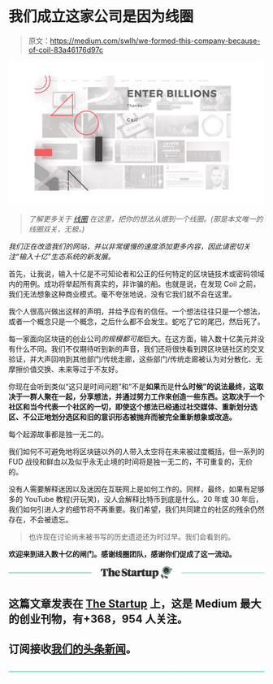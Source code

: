 # 我们成立这家公司是因为线圈

> 原文：<https://medium.com/swlh/we-formed-this-company-because-of-coil-83a46176d97c>

![](img/dd72354bb5793cce6be13a1738fcf4df.png)

> *了解更多关于* [*线圈*](https://medium.com/coil) *在这里，把你的想法从煨到一个线圈。(那是本文唯一的线圈双关，无极。)*

*我们正在改造我们的网站，并以非常缓慢的速度添加更多内容，因此请密切关注“输入十亿”生态系统的新发展。*

首先，让我说，输入十亿是不可知论者和公正的任何特定的区块链技术或密码领域内的用例。成功将举起所有真实的，非诈骗的船。也就是说，在发现 Coil 之前，我们无法想象这种商业模式。毫不夸张地说，没有它我们就不会在这里。

我个人很高兴做出这样的声明，并给予应有的信任。一个想法往往只是一个想法，或者一个概念只是一个概念，之后什么都不会发生。蛇吃了它的尾巴，然后死了。

每一家面向区块链的创业公司*的规模都可能*巨大。在这方面，输入数十亿美元并没有什么不同。我们不仅期待听到新的声音，我们还将很快看到跨区块链社区的交叉验证，并大声回响到其他部门/传统走廊，这些部门/传统走廊被认为对分散化、无摩擦价值交换、未来等过于不友好。

你现在会听到类似“这只是时间问题”和“不是**如果**而是**什么时候”的说法最终，这取决于一群人聚在一起，分享想法，并通过努力工作来创造一些东西。这取决于一个社区和当今代表一个社区的一切，即使这个想法已经通过社交媒体、重新划分选区、不公正地划分选区和旧的意识形态被抛弃而被完全重新想象或改造。**

每个起源故事都是独一无二的。

我们如何不可避免地将区块链以外的人带入太空将在未来被过度概括，但一系列的 FUD 战役和鲜血以及似乎永无止境的时间将是独一无二的，不可重复的，无价的。

没有人需要解释迷因以及迷因在互联网上是如何工作的。同样，最终，如果有足够多的 YouTube 教程(开玩笑)，没人会解释比特币到底是什么。20 年或 30 年后，我们如何引进人才的细节将不再重要。我们希望，我们共同建立的社区的残余仍然存在，不会被遗忘。

> 也许现在讨论尚未被书写的历史遗迹还为时过早。我们会看到的。

**欢迎来到进入数十亿的闸门。感谢线圈团队，感谢你们促成了这一流动。**

[![](img/308a8d84fb9b2fab43d66c117fcc4bb4.png)](https://medium.com/swlh)

## 这篇文章发表在 [The Startup](https://medium.com/swlh) 上，这是 Medium 最大的创业刊物，有+368，954 人关注。

## 订阅接收[我们的头条新闻](http://growthsupply.com/the-startup-newsletter/)。

[![](img/b0164736ea17a63403e660de5dedf91a.png)](https://medium.com/swlh)